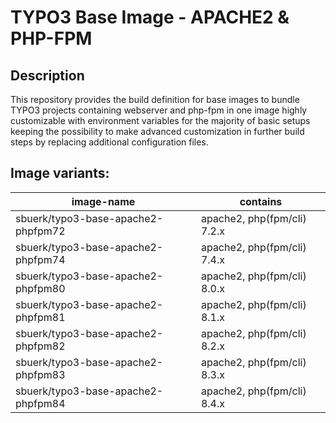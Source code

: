 # TYPO3 Base Image - APACHE2 & PHP-FPM

## Description

This repository provides the build definition for base images
to bundle TYPO3 projects containing webserver and php-fpm in
one image highly customizable with environment variables for
the majority of basic setups keeping the possibility to make
advanced customization in further build steps by replacing
additional configuration files.

## Image variants:

| image-name                         | contains                    |
|------------------------------------|-----------------------------|
| sbuerk/typo3-base-apache2-phpfpm72 | apache2, php(fpm/cli) 7.2.x |
| sbuerk/typo3-base-apache2-phpfpm74 | apache2, php(fpm/cli) 7.4.x |
| sbuerk/typo3-base-apache2-phpfpm80 | apache2, php(fpm/cli) 8.0.x |
| sbuerk/typo3-base-apache2-phpfpm81 | apache2, php(fpm/cli) 8.1.x |
| sbuerk/typo3-base-apache2-phpfpm82 | apache2, php(fpm/cli) 8.2.x |
| sbuerk/typo3-base-apache2-phpfpm83 | apache2, php(fpm/cli) 8.3.x |
| sbuerk/typo3-base-apache2-phpfpm84 | apache2, php(fpm/cli) 8.4.x |


